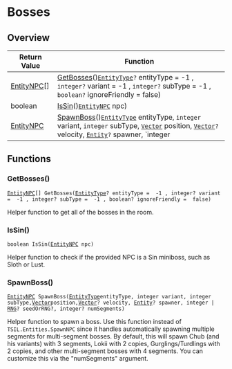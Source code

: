 # Bosses

## Overview

| Return Value | Function |
| - | - |
| [EntityNPC](https://wofsauge.github.io/IsaacDocs/rep/EntityNPC.html)\[] | [GetBosses](bosses.md#getbosses)()[`EntityType`](https://wofsauge.github.io/IsaacDocs/rep/enums/EntityType.html)`?` entityType =  -1 , `integer?` variant =  -1 , `integer?` subType =  -1 , `boolean?` ignoreFriendly =  false) |
| boolean | [IsSin](bosses.md#issin)()[`EntityNPC`](https://wofsauge.github.io/IsaacDocs/rep/EntityNPC.html) npc) |
| [EntityNPC](https://wofsauge.github.io/IsaacDocs/rep/EntityNPC.html) | [SpawnBoss](bosses.md#spawnboss)()[`EntityType`](https://wofsauge.github.io/IsaacDocs/rep/enums/EntityType.html) entityType, `integer` variant, `integer` subType, [`Vector`](https://wofsauge.github.io/IsaacDocs/rep/Vector.html) position, [`Vector`](https://wofsauge.github.io/IsaacDocs/rep/Vector.html)`?` velocity, [`Entity`](https://wofsauge.github.io/IsaacDocs/rep/Entity.html)`?` spawner, `integer | `[`RNG`](https://wofsauge.github.io/IsaacDocs/rep/RNG.html)`?` seedOrRNG?, `integer?` numSegments) |

## Functions

### GetBosses()

[`EntityNPC`](https://wofsauge.github.io/IsaacDocs/rep/EntityNPC.html)`[] GetBosses(`[`EntityType`](https://wofsauge.github.io/IsaacDocs/rep/enums/EntityType.html)`? entityType =  -1 , integer? variant =  -1 , integer? subType =  -1 , boolean? ignoreFriendly =  false)`

Helper function to get all of the bosses in the room. 

### IsSin()

`boolean IsSin(`[`EntityNPC`](https://wofsauge.github.io/IsaacDocs/rep/EntityNPC.html)` npc)`

Helper function to check if the provided NPC is a Sin miniboss, such as Sloth or Lust. 

### SpawnBoss()

[`EntityNPC`](https://wofsauge.github.io/IsaacDocs/rep/EntityNPC.html)` SpawnBoss(`[`EntityType`](https://wofsauge.github.io/IsaacDocs/rep/enums/EntityType.html)` entityType, integer variant, integer subType, `[`Vector`](https://wofsauge.github.io/IsaacDocs/rep/Vector.html)` position, `[`Vector`](https://wofsauge.github.io/IsaacDocs/rep/Vector.html)`? velocity, `[`Entity`](https://wofsauge.github.io/IsaacDocs/rep/Entity.html)`? spawner, integer | `[`RNG`](https://wofsauge.github.io/IsaacDocs/rep/RNG.html)`? seedOrRNG?, integer? numSegments)`

Helper function to spawn a boss. 
Use this function instead of `TSIL.Entities.SpawnNPC` since it handles automatically spawning multiple segments for multi-segment bosses. 
By default, this will spawn Chub (and his variants) with 3 segments, Lokii with 2 copies, Gurglings/Turdlings with 2 copies, and other multi-segment bosses with 4 segments. You can customize this via the "numSegments" argument. 

